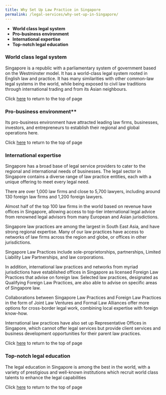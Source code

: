 ```yaml
---
title: Why Set Up Law Practice in Singapore
permalink: /legal-services/why-set-up-in-Singapore/
---
```


 - **World class legal system**
 - **Pro-business environment**
 - **International expertise**
 - **Top-notch legal education**

### World class legal system

Singapore is a republic with a parliamentary system of government based on the Westminster model. It has a world-class legal system rooted in English law and practice. It has many similarities with other common-law legal systems in the world, while being exposed to civil law traditions through international trading and from its Asian neighbours.

Click [here](#top) to return to the top of page


### Pro-business environment**

Its pro-business environment have attracted leading law firms, businesses, investors, and entrepreneurs to establish their regional and global operations here.


Click [here](#top) to return to the top of page


### International expertise

Singapore has a broad base of legal service providers to cater to the regional and international needs of businesses. The legal sector in Singapore contains a diverse range of law practice entities, each with a unique offering to meet every legal need.

There are over 1,000 law firms and close to 5,700 lawyers, including around 130 foreign law firms and 1,200 foreign lawyers.

Almost half of the top 100 law firms in the world based on revenue have offices in Singapore, allowing access to top-tier international legal advice from renowned legal advisors from many European and Asian jurisdictions.

Singapore law practices are among the largest in South East Asia, and have strong regional expertise. Many of our law practices have access to networks of law firms across the region and globe, or offices in other jurisdictions.

Singapore Law Practices include sole-proprietorships, partnerships, Limited Liability Law Partnerships, and law corporations.

In addition, international law practices and networks from myriad jurisdictions have established offices in Singapore as licensed Foreign Law Practices that advise on foreign law. Selected law practices, designated as Qualifying Foreign Law Practices, are also able to advise on specific areas of Singapore law.

Collaborations between Singapore Law Practices and Foreign Law Practices in the form of Joint Law Ventures and Formal Law Alliances offer more options for cross-border legal work, combining local expertise with foreign know-how.

International law practices have also set up Representative Offices in Singapore, which cannot offer legal services but provide client services and business development opportunities for their parent law practices.


Click [here](#top) to return to the top of page


### Top-notch legal education

The legal education in Singapore is among the best in the world, with a variety of prestigious and well-known institutions which recruit world class talents to enhance the legal capabilities



Click [here](#top) to return to the top of page
